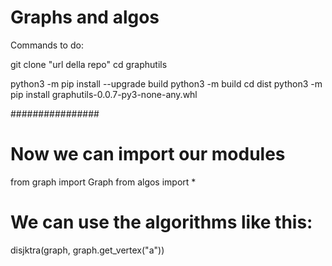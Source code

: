 # Graphs and algos
Commands to do:

git clone "url della repo"
cd graphutils

python3 -m pip install --upgrade build
python3 -m build
cd dist
python3 -m pip install graphutils-0.0.7-py3-none-any.whl 

################
# Now we can import our modules

from graph import Graph
from algos import *

# We can use the algorithms like this:
disjktra(graph, graph.get_vertex("a"))

